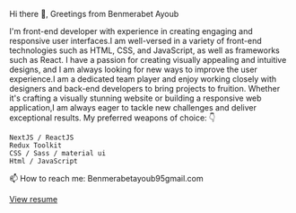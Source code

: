 Hi there 👋, Greetings from Benmerabet Ayoub

I'm front-end developer with experience in creating engaging and responsive user interfaces.I am well-versed in a variety of front-end technologies such as HTML, CSS, and JavaScript, as well as frameworks such as React. I have a passion for creating visually appealing and intuitive designs, and I am always looking for new ways to improve the user experience.I am a dedicated team player and enjoy working closely with designers and back-end developers to bring projects to fruition. Whether it's crafting a visually stunning website or building a responsive web application,I am always eager to tackle new challenges and deliver exceptional results.
My preferred weapons of choice: 👇
 
    NextJS / ReactJS
    Redux Toolkit
    CSS / Sass / material ui
    Html / JavaScript 




📫 How to reach me:   Benmerabetayoub95gmail.com

[View resume](https://drive.google.com/file/d/1ke_dCWW5cRHBStMzVmmWgIGLWYI3cxfQ/view?usp=sharing)
